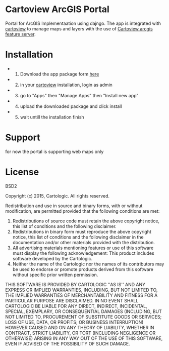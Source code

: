 # Cartoview ArcGIS Portal

Portal for ArcGIS Implementaation using dajngo. The app is integrated with [cartoview](https://github.com/cartologic/cartoview) to manage maps and layers with the use of [Cartoview arcgis feature server](https://github.com/cartologic/cartoview_arcgis_feature_server).

# Installation
- 1. Download the app package form [here](http://cartologic.com/cartoview2/apps/)
- 2. in your [cartoview](github.com/cartologic/cartoview) installation, login as admin
- 3. go to "Apps" then "Manage Apps" then "Install new app"
- 4. upload the downloaded package and click install
- 5. wait untill the installation finish

# Support
for now the portal is supporting web maps only

# License
BSD2

Copyright (c) 2015, Cartologic.
All rights reserved.

Redistribution and use in source and binary forms, with or without modification, are permitted provided that the following conditions are met:

1. Redistributions of source code must retain the above copyright notice, this list of conditions and the following disclaimer.
2. Redistributions in binary form must reproduce the above copyright notice, this list of conditions and the following disclaimer in the documentation and/or other materials provided with the distribution.
3. All advertising materials mentioning features or use of this software must display the following acknowledgement: This product includes software developed by the Cartologic.
4. Neither the name of the Cartologic nor the names of its contributors may be used to endorse or promote products
   derived from this software without specific prior written permission.

THIS SOFTWARE IS PROVIDED BY CARTOLOGIC ''AS IS'' AND ANY
EXPRESS OR IMPLIED WARRANTIES, INCLUDING, BUT NOT LIMITED TO, THE IMPLIED
WARRANTIES OF MERCHANTABILITY AND FITNESS FOR A PARTICULAR PURPOSE ARE
DISCLAIMED. IN NO EVENT SHALL CARTOLOGIC BE LIABLE FOR ANY
DIRECT, INDIRECT, INCIDENTAL, SPECIAL, EXEMPLARY, OR CONSEQUENTIAL DAMAGES
(INCLUDING, BUT NOT LIMITED TO, PROCUREMENT OF SUBSTITUTE GOODS OR SERVICES;
LOSS OF USE, DATA, OR PROFITS; OR BUSINESS INTERRUPTION) HOWEVER CAUSED AND
ON ANY THEORY OF LIABILITY, WHETHER IN CONTRACT, STRICT LIABILITY, OR TORT
(INCLUDING NEGLIGENCE OR OTHERWISE) ARISING IN ANY WAY OUT OF THE USE OF THIS
SOFTWARE, EVEN IF ADVISED OF THE POSSIBILITY OF SUCH DAMAGE.
